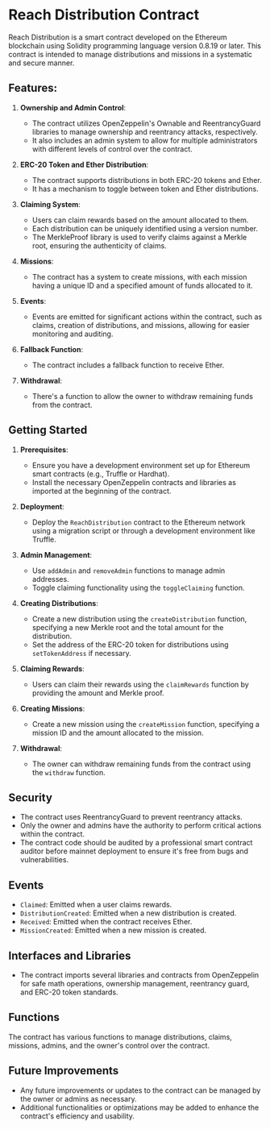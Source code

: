 # Reach Distribution Contract

Reach Distribution is a smart contract developed on the Ethereum blockchain using Solidity programming language version 0.8.19 or later. This contract is intended to manage distributions and missions in a systematic and secure manner.

## Features:

1. **Ownership and Admin Control**: 
   - The contract utilizes OpenZeppelin's Ownable and ReentrancyGuard libraries to manage ownership and reentrancy attacks, respectively.
   - It also includes an admin system to allow for multiple administrators with different levels of control over the contract.

2. **ERC-20 Token and Ether Distribution**:
   - The contract supports distributions in both ERC-20 tokens and Ether.
   - It has a mechanism to toggle between token and Ether distributions.

3. **Claiming System**:
   - Users can claim rewards based on the amount allocated to them.
   - Each distribution can be uniquely identified using a version number.
   - The MerkleProof library is used to verify claims against a Merkle root, ensuring the authenticity of claims.

4. **Missions**:
   - The contract has a system to create missions, with each mission having a unique ID and a specified amount of funds allocated to it.

5. **Events**:
   - Events are emitted for significant actions within the contract, such as claims, creation of distributions, and missions, allowing for easier monitoring and auditing.

6. **Fallback Function**:
   - The contract includes a fallback function to receive Ether.

7. **Withdrawal**:
   - There's a function to allow the owner to withdraw remaining funds from the contract.

## Getting Started

1. **Prerequisites**:
   - Ensure you have a development environment set up for Ethereum smart contracts (e.g., Truffle or Hardhat).
   - Install the necessary OpenZeppelin contracts and libraries as imported at the beginning of the contract.

2. **Deployment**:
   - Deploy the `ReachDistribution` contract to the Ethereum network using a migration script or through a development environment like Truffle.

3. **Admin Management**:
   - Use `addAdmin` and `removeAdmin` functions to manage admin addresses.
   - Toggle claiming functionality using the `toggleClaiming` function.

4. **Creating Distributions**:
   - Create a new distribution using the `createDistribution` function, specifying a new Merkle root and the total amount for the distribution.
   - Set the address of the ERC-20 token for distributions using `setTokenAddress` if necessary.

5. **Claiming Rewards**:
   - Users can claim their rewards using the `claimRewards` function by providing the amount and Merkle proof.

6. **Creating Missions**:
   - Create a new mission using the `createMission` function, specifying a mission ID and the amount allocated to the mission.

7. **Withdrawal**:
   - The owner can withdraw remaining funds from the contract using the `withdraw` function.

## Security

- The contract uses ReentrancyGuard to prevent reentrancy attacks.
- Only the owner and admins have the authority to perform critical actions within the contract.
- The contract code should be audited by a professional smart contract auditor before mainnet deployment to ensure it's free from bugs and vulnerabilities.

## Events

- `Claimed`: Emitted when a user claims rewards.
- `DistributionCreated`: Emitted when a new distribution is created.
- `Received`: Emitted when the contract receives Ether.
- `MissionCreated`: Emitted when a new mission is created.

## Interfaces and Libraries

- The contract imports several libraries and contracts from OpenZeppelin for safe math operations, ownership management, reentrancy guard, and ERC-20 token standards.

## Functions

The contract has various functions to manage distributions, claims, missions, admins, and the owner's control over the contract.

## Future Improvements

- Any future improvements or updates to the contract can be managed by the owner or admins as necessary.
- Additional functionalities or optimizations may be added to enhance the contract's efficiency and usability.